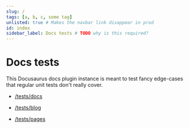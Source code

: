 ```yaml
---
slug: /
tags: [a, b, c, some tag]
unlisted: true # Makes the navbar link disappear in prod
id: index
sidebar_label: Docs tests # TODO why is this required?
---
```


# Docs tests

This Docusaurus docs plugin instance is meant to test fancy edge-cases that regular unit tests don't really cover.

- [/tests/docs](/tests/docs)

- [/tests/blog](/tests/blog)

- [/tests/pages](/tests/pages)